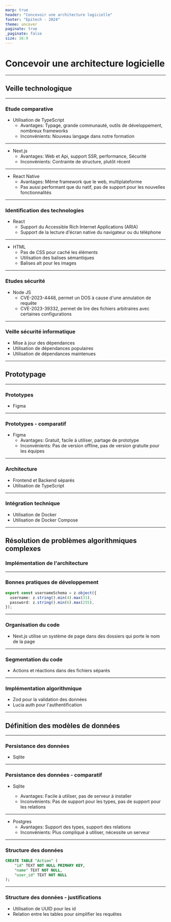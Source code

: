 ```yaml
---
marp: true
header: "Concevoir une architecture logicielle"
footer: "Epitech - 2024"
theme: uncover
paginate: true
_paginate: false
size: 16:9
---
```


# Concevoir une architecture logicielle

---

## Veille technologique

---

### Etude comparative

- Utilisation de TypeScript
  - Avantages: Typage, grande communauté, outils de développement, nombreux frameworks
  - Inconvénients: Nouveau langage dans notre formation

---

- Next.js
  - Avantages: Web et Api, support SSR, performance, Sécurité
  - Inconvénients: Contrainte de structure, plutôt récent

---

- React Native
  - Avantages: Même framework que le web, multiplateforme
  - Pas aussi performant que du natif, pas de support pour les nouvelles fonctionnalités

---

### Identification des technologies

- React
  - Support du Accessible Rich Internet Applications (ARIA)
  - Support de la lecture d'écran native du navigateur ou du téléphone

---

- HTML
  - Pas de CSS pour caché les éléments
  - Utilisation des balises sémantiques
  - Balises alt pour les images

---

### Etudes sécurité

- Node JS
  - CVE-2023-4448, permet un DOS à cause d'une annulation de requête
  - CVE-2023-39332, permet de lire des fichiers arbitraires avec certaines configurations

---

### Veille sécurité informatique

- Mise à jour des dépendances
- Utilisation de dépendances populaires
- Utilisation de dépendances maintenues

---

## Prototypage

---

### Prototypes

- Figma

---

### Prototypes - comparatif

- Figma
  - Avantages: Gratuit, facile à utiliser, partage de prototype
  - Inconvénients: Pas de version offline, pas de version gratuite pour les équipes

---

### Architecture

- Frontend et Backend séparés
- Utilisation de TypeScript

---

### Intégration technique

- Utilisation de Docker
- Utilisation de Docker Compose

---

## Résolution de problèmes algorithmiques complexes

### Implémentation de l'architecture

---

### Bonnes pratiques de développement

```ts
export const usernameSchema = z.object({
  username: z.string().min(4).max(31),
  password: z.string().min(6).max(255),
});
```

---

### Organisation du code

- Next.js utilise un système de page dans des dossiers qui porte le nom de la page

---

### Segmentation du code

- Actions et réactions dans des fichiers séparés

---

### Implémentation algorithmique

- Zod pour la validation des données
- Lucia auth pour l'authentification

---

## Définition des modèles de données

---

### Persistance des données

- Sqlite

---

### Persistance des données - comparatif

- Sqlite

  - Avantages: Facile à utiliser, pas de serveur à installer
  - Inconvénients: Pas de support pour les types, pas de support pour les relations

---

- Postgres
  - Avantages: Support des types, support des relations
  - Inconvénients: Plus compliqué à utiliser, nécessite un serveur

---

### Structure des données

```sql
CREATE TABLE "Action" (
    "id" TEXT NOT NULL PRIMARY KEY,
    "name" TEXT NOT NULL,
    "user_id" TEXT NOT NULL
);
```

---

### Structure des données - justifications

- Utilisation de UUID pour les id
- Relation entre les tables pour simplifier les requêtes
